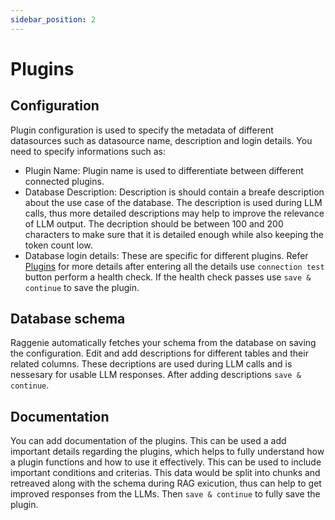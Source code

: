 ```yaml
---
sidebar_position: 2
---
```


# Plugins

## Configuration
Plugin configuration is used to specify the metadata of different datasources such as datasource name, description and login details.
You need to specify informations such as:
* Plugin Name: Plugin name is used to differentiate between different connected plugins.
* Database Description: Description is should contain a breafe description about the use case of the database. The description is used during LLM calls, thus more detailed descriptions may help to improve the relevance of LLM output. The decription should be between 100 and 200 characters to make sure that it is detailed enough while also keeping the token count low.
* Database login details: These are specific for different plugins. Refer [Plugins](../Connectors) for more details
after entering all the details use `connection test` button perform a health check. If the health check passes use `save & continue` to save the plugin.

## Database schema
Raggenie automatically fetches your schema from the database on saving the configuration. Edit and add descriptions for different tables and their related columns. These decriptions are used during LLM calls and is nessesary for usable LLM responses. After adding descriptions `save & continue`.

## Documentation
You can add documentation of the plugins. This can be used a add important details regarding the plugins, which helps to fully understand how a plugin functions and how to use it effectively. This can be used to include important conditions and criterias. This data would be split into chunks and retreaved along with the schema during RAG exicution, thus can help to get improved responses from the LLMs. Then `save & continue` to fully save the plugin.